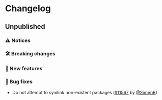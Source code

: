 # Changelog

## Unpublished

### ⚠️ Notices

### 🛠 Breaking changes

### 🎉 New features

### 🐛 Bug fixes

- Do not attempt to symlink non-existent packages ([#11567](https://github.com/expo/expo/pull/11567) by [@SimenB](https://github.com/SimenB))
